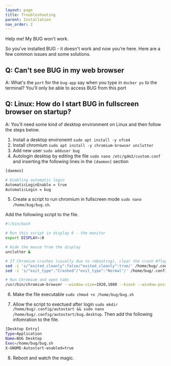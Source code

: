 ```yaml
---
layout: page
title: Troubleshooting
parent: Installation
nav_order: 2
---
```


Help me! My BUG won't work.

So you've installed BUG - it doesn't work and now you're here. Here are a few common issues and some solutions.

## Q: Can't see BUG in my web browser

A: What's the `port` for the `bug-app` say when you type in `docker ps` to the terminal? You'll only be able to access BUG from this port

## Q: Linux: How do I start BUG in fullscreen browser on startup?

A: You'll need some kind of desktop environment on Linux and then follow the steps below.

1. Install a desktop environemt `sudo apt install -y xfce4`
2. Install chromium `sudo apt install -y chromium-browser unclutter`
3. Add new user `sudo adduser bug`
4. Autologin desktop by editing the file `sudo nano /etc/gdm3/custom.conf` and inserting the following lines in the `[daemon]` section

```bash
[daemon]

# Enabling automatic login
AutomaticLoginEnable = true
AutomaticLogin = bug
```

5. Create a script to run chromium in fullscreen mode `sudo nano /home/bug/bug.sh`.

Add the followiing script to the file.

```bash
#!/bin/bash

# Run this script in display 0 - the monitor
export DISPLAY=:0

# Hide the mouse from the display
unclutter &

# If Chromium crashes (usually due to rebooting), clear the crash #flag so we don't have the annoying warning bar
sed -i 's/"exited_cleanly":false/"exited_cleanly":true/' /home/bug/.config/chromium/Default/Preferences
sed -i 's/"exit_type":"Crashed"/"exit_type":"Normal"/' /home/bug/.config/chromium/Default/Preferences

# Run Chromium and open tabs
/usr/bin/chromium-browser --window-size=1920,1080 --kiosk --window-position=0,0 http://127.0.0.1 &
```

6. Make the file executable `sudo chmod +x /home/bug/bug.sh`

7. Allow the script to exectued after login `sudo mkdir /home/bug/.config/autostart && sudo nano /home/bug/.config/autostart/bug.desktop`. Then add the following infomration to the file.

```bash
[Desktop Entry]
Type=Application
Name=BUG Desktop
Exec=/home/bug/bug.sh
X-GNOME-Autostart-enabled=true
```

8. Reboot and watch the magic.
